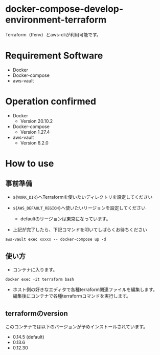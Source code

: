 # docker-compose-develop-environment-terraform
Terraform（tfenv）とaws-cliが利用可能です。

# Requirement Software
- Docker
- Docker-compose
- aws-vault

# Operation confirmed
- Docker
    - Version 20.10.2
- Docker-compose
    - Version 1.27.4
- aws-vault
    - Version 6.2.0

# How to use
## 事前準備
- `${WORK_DIR}`へTerraformを使いたいディレクトリを設定してください
- `${AWS_DEFAULT_REGION}`へ使いたいリージョンを設定してください
    - defaultのリージョンは東京になっています。

- 上記が完了したら、下記コマンドを叩いてしばらくお待ちください
```
aws-vault exec xxxxx -- docker-compose up -d
```

## 使い方
- コンテナに入ります。
```
docker exec -it terraform bash
```

- ホスト側の好きなエディタで各種terraform関連ファイルを編集します。  
編集後にコンテナで各種terraformコマンドを実行します。

## terraformのversion
このコンテナでは以下のバージョンが予めインストールされています。  
- 0.14.5 (default)
- 0.13.6
- 0.12.30
